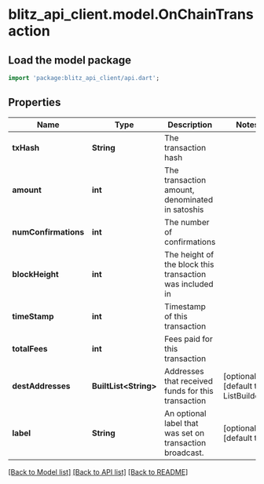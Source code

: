 # blitz_api_client.model.OnChainTransaction

## Load the model package
```dart
import 'package:blitz_api_client/api.dart';
```

## Properties
Name | Type | Description | Notes
------------ | ------------- | ------------- | -------------
**txHash** | **String** | The transaction hash | 
**amount** | **int** | The transaction amount, denominated in satoshis | 
**numConfirmations** | **int** | The number of confirmations | 
**blockHeight** | **int** | The height of the block this transaction was included in | 
**timeStamp** | **int** | Timestamp of this transaction | 
**totalFees** | **int** | Fees paid for this transaction | 
**destAddresses** | **BuiltList&lt;String&gt;** | Addresses that received funds for this transaction | [optional] [default to ListBuilder()]
**label** | **String** | An optional label that was set on transaction broadcast. | [optional] [default to '']

[[Back to Model list]](../README.md#documentation-for-models) [[Back to API list]](../README.md#documentation-for-api-endpoints) [[Back to README]](../README.md)


